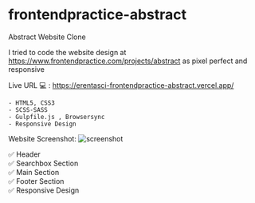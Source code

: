 # frontendpractice-abstract
Abstract Website Clone


I tried to code the website design at https://www.frontendpractice.com/projects/abstract as pixel perfect and responsive

Live URL 💻 : https://erentasci-frontendpractice-abstract.vercel.app/

```
- HTML5, CSS3
- SCSS-SASS
- Gulpfile.js , Browsersync
- Responsive Design
```
Website Screenshot:
![screenshot](https://www.frontendpractice.com/_next/image?url=%2Ffullsize%2FC2-abstract.png&w=1200&q=90)


✅ Header 
<br>
✅ Searchbox Section
<br>
✅ Main Section
<br>
✅ Footer Section
<br>
✅ Responsive Design


